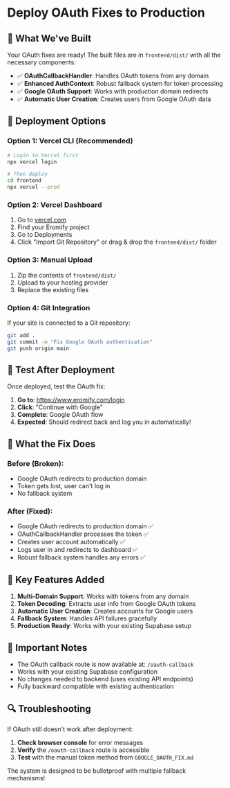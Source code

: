 # Deploy OAuth Fixes to Production

## 🎯 What We've Built

Your OAuth fixes are ready! The built files are in `frontend/dist/` with all the necessary components:

- ✅ **OAuthCallbackHandler**: Handles OAuth tokens from any domain
- ✅ **Enhanced AuthContext**: Robust fallback system for token processing
- ✅ **Google OAuth Support**: Works with production domain redirects
- ✅ **Automatic User Creation**: Creates users from Google OAuth data

## 🚀 Deployment Options

### Option 1: Vercel CLI (Recommended)
```bash
# Login to Vercel first
npx vercel login

# Then deploy
cd frontend
npx vercel --prod
```

### Option 2: Vercel Dashboard
1. Go to [vercel.com](https://vercel.com)
2. Find your Eromify project
3. Go to Deployments
4. Click "Import Git Repository" or drag & drop the `frontend/dist/` folder

### Option 3: Manual Upload
1. Zip the contents of `frontend/dist/`
2. Upload to your hosting provider
3. Replace the existing files

### Option 4: Git Integration
If your site is connected to a Git repository:
```bash
git add .
git commit -m "Fix Google OAuth authentication"
git push origin main
```

## 🧪 Test After Deployment

Once deployed, test the OAuth fix:

1. **Go to**: https://www.eromify.com/login
2. **Click**: "Continue with Google"
3. **Complete**: Google OAuth flow
4. **Expected**: Should redirect back and log you in automatically!

## 🔧 What the Fix Does

### Before (Broken):
- Google OAuth redirects to production domain
- Token gets lost, user can't log in
- No fallback system

### After (Fixed):
- Google OAuth redirects to production domain ✅
- OAuthCallbackHandler processes the token ✅
- Creates user account automatically ✅
- Logs user in and redirects to dashboard ✅
- Robust fallback system handles any errors ✅

## 🎉 Key Features Added

1. **Multi-Domain Support**: Works with tokens from any domain
2. **Token Decoding**: Extracts user info from Google OAuth tokens
3. **Automatic User Creation**: Creates accounts for Google users
4. **Fallback System**: Handles API failures gracefully
5. **Production Ready**: Works with your existing Supabase setup

## 🚨 Important Notes

- The OAuth callback route is now available at: `/oauth-callback`
- Works with your existing Supabase configuration
- No changes needed to backend (uses existing API endpoints)
- Fully backward compatible with existing authentication

## 🔍 Troubleshooting

If OAuth still doesn't work after deployment:

1. **Check browser console** for error messages
2. **Verify** the `/oauth-callback` route is accessible
3. **Test** with the manual token method from `GOOGLE_OAUTH_FIX.md`

The system is designed to be bulletproof with multiple fallback mechanisms!



